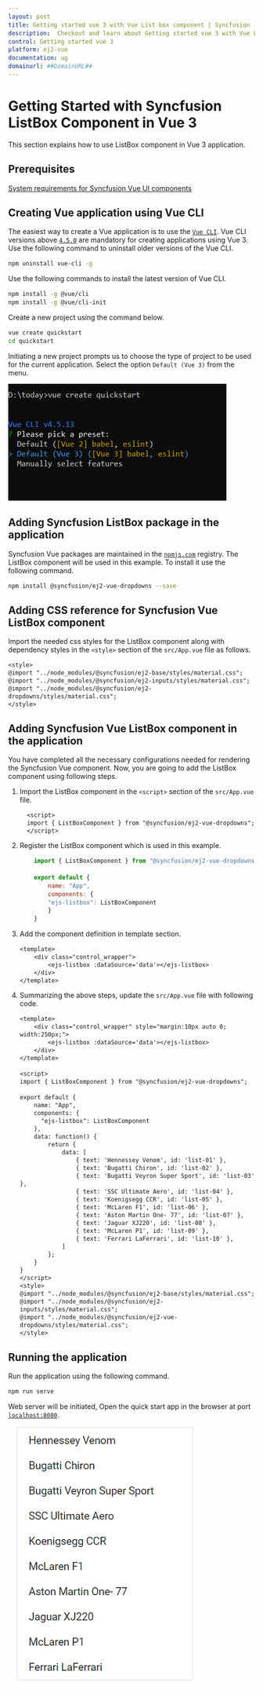 ```yaml
---
layout: post
title: Getting started vue 3 with Vue List box component | Syncfusion
description:  Checkout and learn about Getting started vue 3 with Vue List box component of Syncfusion Essential JS 2 and more details.
control: Getting started vue 3 
platform: ej2-vue
documentation: ug
domainurl: ##DomainURL##
---
```


# Getting Started with Syncfusion ListBox Component in Vue 3

This section explains how to use ListBox component in Vue 3 application.

## Prerequisites

[System requirements for Syncfusion Vue UI components](https://ej2.syncfusion.com/vue/documentation/system-requirements/)

## Creating Vue application using Vue CLI

The easiest way to create a Vue application is to use the [`Vue CLI`](https://github.com/vuejs/vue-cli). Vue CLI versions above [`4.5.0`](https://v3.vuejs.org/guide/migration/introduction.html#vue-cli) are mandatory for creating applications using Vue 3. Use the following command to uninstall older versions of the Vue CLI.

```bash
npm uninstall vue-cli -g
```

Use the following commands to install the latest version of Vue CLI.

```bash
npm install -g @vue/cli
npm install -g @vue/cli-init
```

Create a new project using the command below.

```bash
vue create quickstart
cd quickstart
```

Initiating a new project prompts us to choose the type of project to be used for the current application. Select the option `Default (Vue 3)` from the menu.

![Reference](./images/vue3-terminal.png)

## Adding Syncfusion ListBox package in the application

Syncfusion Vue packages are maintained in the [`npmjs.com`](https://www.npmjs.com/~syncfusionorg) registry. The ListBox component will be used in this example. To install it use the following command.

```bash
npm install @syncfusion/ej2-vue-dropdowns --save
```

## Adding CSS reference for Syncfusion Vue ListBox component

Import the needed css styles for the ListBox component along with dependency styles in the `<style>` section of the `src/App.vue` file as follows.

```
<style>
@import "../node_modules/@syncfusion/ej2-base/styles/material.css";
@import "../node_modules/@syncfusion/ej2-inputs/styles/material.css";
@import "../node_modules/@syncfusion/ej2-dropdowns/styles/material.css";
</style>
```

## Adding Syncfusion Vue ListBox component in the application

You have completed all the necessary configurations needed  for rendering the Syncfusion Vue component. Now, you are going to add the ListBox component using following steps.

1. Import the ListBox component in the `<script>` section of the `src/App.vue` file.

    ```
      <script>
      import { ListBoxComponent } from "@syncfusion/ej2-vue-dropdowns";
      </script>
    ```

2. Register the ListBox component which is used in this example.

    ```js
        import { ListBoxComponent } from "@syncfusion/ej2-vue-dropdowns";

        export default {
            name: "App",
            components: {
            "ejs-listbox": ListBoxComponent
            }
        }
    ```

3. Add the component definition in template section.

    ```
    <template>
        <div class="control_wrapper">
            <ejs-listbox :dataSource='data'></ejs-listbox>
        </div>
    </template>
    ```

4. Summarizing the above steps, update the `src/App.vue` file with following code.

    ```
    <template>
        <div class="control_wrapper" style="margin:10px auto 0; width:250px;">
            <ejs-listbox :dataSource='data'></ejs-listbox>
        </div>
    </template>

    <script>
    import { ListBoxComponent } from "@syncfusion/ej2-vue-dropdowns";

    export default {
        name: "App",
        components: {
          "ejs-listbox": ListBoxComponent
        },
        data: function() {
            return {
                data: [
                    { text: 'Hennessey Venom', id: 'list-01' },
                    { text: 'Bugatti Chiron', id: 'list-02' },
                    { text: 'Bugatti Veyron Super Sport', id: 'list-03' },
                    { text: 'SSC Ultimate Aero', id: 'list-04' },
                    { text: 'Koenigsegg CCR', id: 'list-05' },
                    { text: 'McLaren F1', id: 'list-06' },
                    { text: 'Aston Martin One- 77', id: 'list-07' },
                    { text: 'Jaguar XJ220', id: 'list-08' },
                    { text: 'McLaren P1', id: 'list-09' },
                    { text: 'Ferrari LaFerrari', id: 'list-10' },
                ]
            };
        }
    }
    </script>
    <style>
    @import "../node_modules/@syncfusion/ej2-base/styles/material.css";
    @import "../node_modules/@syncfusion/ej2-inputs/styles/material.css";
    @import "../node_modules/@syncfusion/ej2-vue-dropdowns/styles/material.css";
    </style>
    ```

## Running the application

Run the application using the following command.

```bash
npm run serve
```

Web server will be initiated, Open the quick start app in the browser at port [`localhost:8080`](http://localhost:8080/).

![Output](./images/vue3-listbox.PNG)